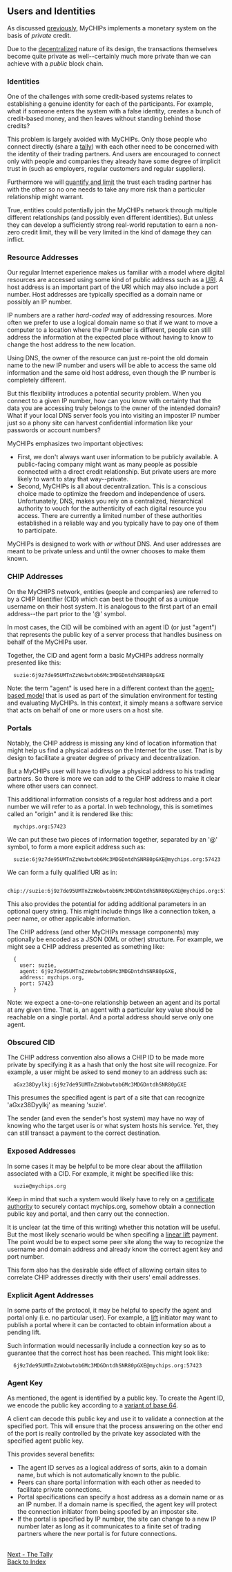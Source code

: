 ## Users and Identities

As discussed [previously](learn-general.md#money-as-credit), MyCHIPs implements
a monetary system on the basis of <i>private</i> credit.

Due to the [decentralized](learn-general.md#decentralization) nature of its
design, the transactions themselves become quite private as well--certainly much
more private than we can achieve with a <i>public</i> block chain.

### Identities
One of the challenges with some credit-based systems relates to establishing a
genuine identity for each of the participants.  For example, what if someone
enters the system with a false identity, creates a bunch of credit-based money,
and then leaves without standing behind those credits?

This problem is largely avoided with MyCHIPs.  Only those people who connect
directly (share a [tally](learn-tally.md)) with each other need to be concerned with 
the identity of their trading partners.  And users are encouraged to connect only 
with people and companies they already have some degree of implicit trust in (such as 
employers, regular customers and regular suppliers).

Furthermore we will [quantify and limit](learn-tally#credit-terms) the trust each
trading partner has with the other so no one needs to take any more risk than a 
particular relationship might warrant.

True, entities could potentially join the MyCHIPs network through multiple different 
relationships (and possibly even different identities).
But unless they can develop a sufficiently strong real-world reputation to earn a 
non-zero credit limit, they will be very limited in the kind of damage they can inflict.

### Resource Addresses
Our regular Internet experience makes us familiar with a model where digital resources are
accessed using some kind of public address such as a [URI](https://en.wikipedia.org/wiki/URI).
A host address is an important part of the URI which may also include a port number.
Host addresses are typically specified as a domain name or possibly an IP number.

IP numbers are a rather <i>hard-coded</i> way of addressing resources.  More often
we prefer to use a logical domain name so that if we want to move a computer to a location
where the IP number is different, people can still address the information at the
expected place without having to know to change the host address to the new location.

Using DNS, the owner of the resource can just re-point the old domain name to the new IP
number and users will be able to access the same old information and the same old host
address, even though the IP number is completely different.

But this flexibility introduces a potential security problem.  When you connect to a given 
IP number, how can you know with certainty that the data you are accessing truly belongs to 
the owner of the intended domain?  What if your local DNS server fools you into visiting
an imposter IP number just so a phony site can harvest confidential information like your
passwords or account numbers?

MyCHIPs emphasizes two important objectives:
- First, we don't always want user information to be publicly available.
  A public-facing company might want as many people as possible connected with
  a direct credit relationship.  But private users are more likely to want to stay
  that way--private.
- Second, MyCHIPs is all about decentralization.  This is a conscious choice made to
  optimize the freedom and independence of users.  Unfortunately, DNS, makes you rely on 
  a centralized, hierarchical authority to vouch for the authenticity of each digital 
  resource you access.
  There are currently a limited number of these authorities established in a reliable 
  way and you typically have to pay one of them to participate.

MyCHIPs is designed to work with <i>or without</i> DNS.  And user addresses are meant
to be private unless and until the owner chooses to make them known.

### CHIP Addresses
On the MyCHIPS network, entities (people and companies) are referred to by a
CHIP Identifier (CID) which can best be thought of as a unique username on their
host system.  It is analogous to the first part of an email address--the part prior
to the '@' symbol.

In most cases, the CID will be combined with an agent ID (or just "agent") that
represents the public key of a server process that handles business on behalf of
the MyCHIPs user.

Together, the CID and agent form a basic MyCHIPs address normally presented like this:
```
  suzie:6j9z7de95UMTnZzWobwtob6Mc3MDGDntdhSNR80pGXE
```
Note: the term "agent" is used here in a different context than the 
[agent-based model](sim-agent.md) that is used as part of the simulation environment
for testing and evaluating MyCHIPs.
In this context, it simply means a software service that acts on behalf of one or more
users on a host site.

### Portals
Notably, the CHIP address is missing any kind of location information that might help us
find a physical address on the Internet for the user.  That is by design to facilitate a 
greater degree of privacy and decentralization.

But a MyCHIPs user will have to divulge a physical address to his trading partners.
So there is more we can add to the CHIP address to make it clear where other users can 
connect.

This additional information consists of a regular host address and a port number we will
refer to as a portal.
In web technology, this is sometimes called an "origin" and it is rendered like this:
```
  mychips.org:57423
```
We can put these two pieces of information together, separated by an '@' symbol, to 
form a more explicit address such as:
```
  suzie:6j9z7de95UMTnZzWobwtob6Mc3MDGDntdhSNR80pGXE@mychips.org:57423
```
We can form a fully qualified URI as in:
```
  chip://suzie:6j9z7de95UMTnZzWobwtob6Mc3MDGDntdhSNR80pGXE@mychips.org:57423
```
This also provides the potential for adding additional parameters in an optional
query string.  This might include things like a connection token, a peer name, or
other applicable information.

The CHIP address (and other MyCHIPs message components) may optionally be encoded as a JSON (XML or other) structure.
For example, we might see a CHIP address presented as something like:
```
  {
    user: suzie,
    agent: 6j9z7de95UMTnZzWobwtob6Mc3MDGDntdhSNR80pGXE,
    address: mychips.org,
    port: 57423
  }
```
Note: we expect a one-to-one relationship between an agent and its portal at any given time.
That is, an agent with a particular key value should be reachable on a single portal. 
And a portal address should serve only one agent.

### Obscured CID
The CHIP address convention also allows a CHIP ID to be made more private by specifying it
as a hash that only the host site will recognize.  For example, a user might be
asked to send money to an address such as:
```
  aGxz38Dyylkj:6j9z7de95UMTnZzWobwtob6Mc3MDGDntdhSNR80pGXE
```
This presumes the specified agent is part of a site that can recognize 'aGxz38Dyylkj'
as meaning 'suzie'.

The sender (and even the sender's host system) may have no way of knowing who the 
target user is or what system hosts his service.  Yet, they can still transact a
payment to the correct destination.

### Exposed Addresses
In some cases it may be helpful to be more clear about the affiliation associated 
with a CID.  For example, it might be specified like this:
```
  suzie@mychips.org
```
Keep in mind that such a system would likely have to rely on a 
[certificate authority](https://en.wikipedia.org/wiki/Certificate_authority) to 
securely contact mychips.org, somehow obtain a connection public key and portal, and 
then carry out the connection.

It is unclear (at the time of this writing) whether this notation will be useful.
But the most likely scenario would be when specifing a
[linear lift](learn-lifts.md#linear-lifts) payment.  The point would be to expect
some peer site along the way to recognize the username and domain address and
already know the correct agent key and port number.

This form also has the desirable side effect of allowing certain sites to correlate
CHIP addresses directly with their users' email addresses.

### Explicit Agent Addresses
In some parts of the protocol, it may be helpful to specify the agent and portal
only (i.e. no particular user).  For example, a [lift](learn-lifts.md) initiator may 
want to publish a portal where it can be contacted to obtain information about a 
pending lift.

Such information would necessarily include a connection key so as to guarantee that
the correct host has been reached.  This might look like:
```
  6j9z7de95UMTnZzWobwtob6Mc3MDGDntdhSNR80pGXE@mychips.org:57423
```

### Agent Key
As mentioned, the agent is identified by a public key.
To create the Agent ID, we encode the public key according to a 
[variant of base 64](https://datatracker.ietf.org/doc/html/rfc4648#section-5).

A client can decode this public key and use it to validate a connection at the specified
port.  This will ensure that the process answering on the other end of the port is 
really controlled by the private key associated with the specified agent public key.

This provides several benefits:
- The agent ID serves as a logical address of sorts, akin to a domain name, but which is
  not automatically known to the public.
- Peers can share portal information with each other as needed to facilitate private
  connections.
- Portal specifications can specify a host address as a domain name or as an IP number.
  If a domain name is specified, the agent key will protect the connection initiator
  from being spoofed by an imposter site.
- If the portal is specified by IP number, the site can change to a new IP number 
  later as long as it communicates to a finite set of trading partners where the
  new portal is for future connections.

<br>[Next - The Tally](learn-tally.md)
<br>[Back to Index](README.md#contents)
